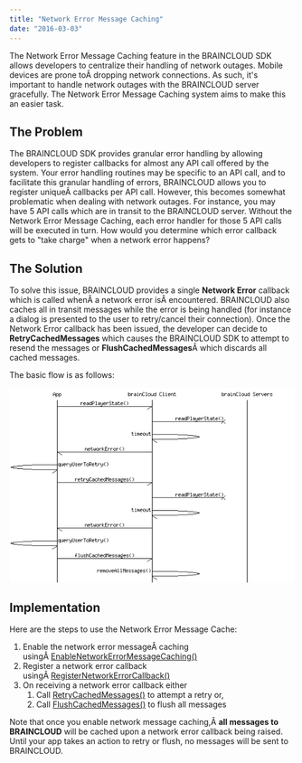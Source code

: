 ```yaml
---
title: "Network Error Message Caching"
date: "2016-03-03"
---
```


The Network Error Message Caching feature in the BRAINCLOUD SDK allows developers to centralize their handling of network outages. Mobile devices are prone toÂ dropping network connections. As such, it's important to handle network outages with the BRAINCLOUD server gracefully. The Network Error Message Caching system aims to make this an easier task.

## The Problem

The BRAINCLOUD SDK provides granular error handling by allowing developers to register callbacks for almost any API call offered by the system. Your error handling routines may be specific to an API call, and to facilitate this granular handling of errors, BRAINCLOUD allows you to register uniqueÂ callbacks per API call. However, this becomes somewhat problematic when dealing with network outages. For instance, you may have 5 API calls which are in transit to the BRAINCLOUD server. Without the Network Error Message Caching, each error handler for those 5 API calls will be executed in turn. How would you determine which error callback gets to "take charge" when a network error happens?

## The Solution

To solve this issue, BRAINCLOUD provides a single **Network Error** callback which is called whenÂ a network error isÂ encountered. BRAINCLOUD also caches all in transit messages while the error is being handled (for instance a dialog is presented to the user to retry/cancel their connection). Once the Network Error callback has been issued, the developer can decide to **RetryCachedMessages** which causes the BRAINCLOUD SDK to attempt to resend the messages or **FlushCachedMessages**Â which discards all cached messages.

The basic flow is as follows:

[![NetworkErrorMessageCaching Sequence Diagram](images/NetworkErrorMessageCaching-Sequence-Diagram.png)](images/NetworkErrorMessageCaching-Sequence-Diagram.png)

## Implementation

Here are the steps to use the Network Error Message Cache:

1. Enable the network error messageÂ caching usingÂ [EnableNetworkErrorMessageCaching()](/api/capi/client/enablenetworkerrormessagecaching)
2. Register a network error callback usingÂ [RegisterNetworkErrorCallback()](/api/capi/client/registernetworkerrorcallback)
3. On receiving a network error callback either
    1. Call [RetryCachedMessages()](/api/capi/client/retrycachedmessages) to attempt a retry or,
    2. Call [FlushCachedMessages()](/api/capi/client/flushcachedmessages) to flush all messages

Note that once you enable network message caching,Â **all messages to BRAINCLOUD** will be cached upon a network error callback being raised. Until your app takes an action to retry or flush, no messages will be sent to BRAINCLOUD.
